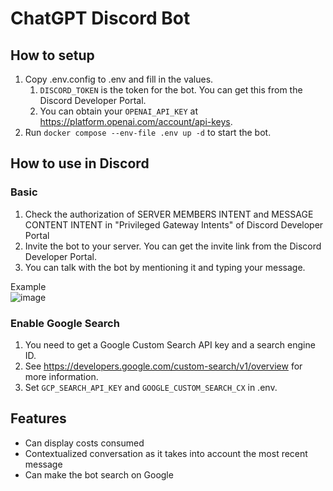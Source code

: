 # ChatGPT Discord Bot

## How to setup

1. Copy .env.config to .env and fill in the values.
    1. `DISCORD_TOKEN` is the token for the bot. You can get this from the Discord Developer Portal.
    2. You can obtain your `OPENAI_API_KEY` at https://platform.openai.com/account/api-keys.
2. Run `docker compose --env-file .env up -d` to start the bot.

## How to use in Discord

### Basic

1. Check the authorization of SERVER MEMBERS INTENT and MESSAGE CONTENT INTENT in "Privileged Gateway Intents" of Discord Developer Portal
2. Invite the bot to your server. You can get the invite link from the Discord Developer Portal.
3. You can talk with the bot by mentioning it and typing your message.

Example  
![image](https://github.com/HosokawaR/chatgpt-discord-bot/assets/45098934/68ec4969-8552-4dc5-8845-b7290e526299)

### Enable Google Search

1. You need to get a Google Custom Search API key and a search engine ID.
  1. See https://developers.google.com/custom-search/v1/overview for more information.
2. Set `GCP_SEARCH_API_KEY` and `GOOGLE_CUSTOM_SEARCH_CX` in .env.

## Features

- Can display costs consumed
- Contextualized conversation as it takes into account the most recent message
- Can make the bot search on Google
